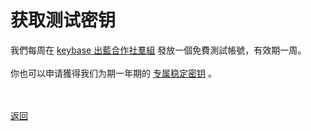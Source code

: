 # 获取测试密钥

我們每周在 <a href="https://keybase.io/team/outliners">keybase 出藍合作社羣組</a> 發放一個免費測試帳號，有效期一周。
<br><br>
你也可以申请獲得我们为期一年期的 <a href="stablekey.html">专属稳定密钥</a> 。

<br><br><a href="getkey.html">返回</a>
